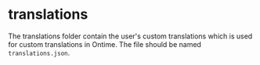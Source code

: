 # translations

The translations folder contain the user's custom translations which is used for custom translations in Ontime.
The file should be named `translations.json`.
